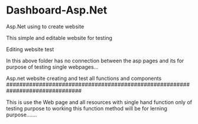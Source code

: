 # Dashboard-Asp.Net
Asp.Net using to create website

This simple and editable website for testing

Editing website test

In this above folder has no connection between the asp pages and its for purpose of testing single webpages... 

Asp.net website creating and test all functions and components
###############################################################################

This is use the Web page and all resources with single hand function only of testing purpose to working this function method will be for lerning purpose.......
